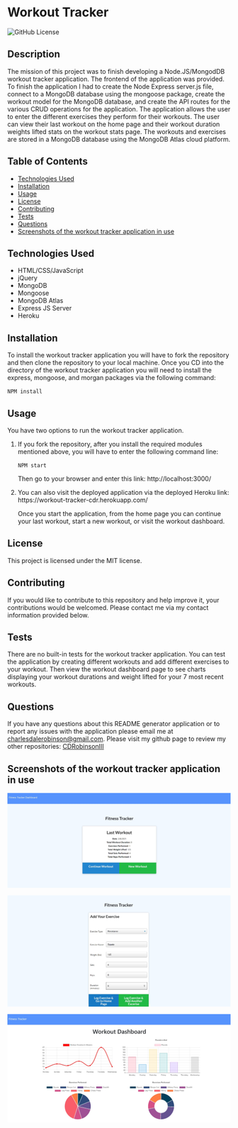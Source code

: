# Workout Tracker
![GitHub License](https://img.shields.io/badge/License-MIT-blue) 

## Description 
The mission of this project was to finish developing a Node.JS/MongodDB workout tracker application. The frontend of the application was provided. To finish the application I had to create the Node Express server.js file, connect to a MongoDB database using the mongoose package, create the workout model for the MongoDB database, and create the API routes for the various CRUD operations for the application. The application allows the user to enter the different exercises they perform for their workouts. The user can view their last workout on the home page and their workout duration weights lifted stats on the workout stats page. The workouts and exercises are stored in a MongoDB database using the MongoDB Atlas cloud platform. 

## Table of Contents
* [Technologies Used](#technologies-used)
* [Installation](#installation)
* [Usage](#usage)
* [License](#license)
* [Contributing](#contributing)
* [Tests](#tests)
* [Questions](#questions)
* [Screenshots of the workout tracker application in use](#screenshots-of-the-workout-tracker-application-in-use)

## Technologies Used
<ul>
   <li>HTML/CSS/JavaScript</li>
   <li>jQuery</li> 
   <li>MongoDB</li> 
   <li>Mongoose</li>
   <li>MongoDB Atlas</li>
   <li>Express JS Server</li> 
   <li>Heroku</li>
</ul>

## Installation
To install the workout tracker application you will have to fork the repository and then clone the repository to your local machine. Once you CD into the directory of the workout tracker application you will need to install the express, mongoose, and morgan packages via the following command: 

```
NPM install
```

## Usage 

You have two options to run the workout tracker application. 
<ol>
   <li>If you fork the repository, after you install the required modules mentioned above, you will have to enter the following command line: 

   ```   
   NPM start
   ```
   
   Then go to your browser and enter this link: http://localhost:3000/</li> 
   <li>You can also visit the deployed application via the deployed Heroku link: https://workout-tracker-cdr.herokuapp.com/
   <p></p>
    Once you start the application, from the home page you can continue your last workout, start a new workout, or visit the workout dashboard.</li>
</ol>

## License
This project is licensed under the MIT license.

## Contributing
If you would like to contribute to this repository and help improve it, your contributions would be welcomed. Please contact me via my contact information provided below. 

## Tests
There are no built-in tests for the workout tracker application. You can test the application by creating different workouts and add different exercises to your workout. Then view the workout dashboard page to see charts displaying your workout durations and weight lifted for your 7 most recent workouts.

## Questions
If you have any questions about this README generator application or to report any issues with the application please email me at charlesdalerobinson@gmail.com.
Please visit my github page to review my other repositories: [CDRobinsonIII](https://github.com/CDRobinsonIII)

## Screenshots of the workout tracker application in use

![Here is a screenshot of the index page of the workout application.](/public/assets/images/screenshot-workout-tracker_01.jpg)

![Here is a screenshot of the exercise page of the workout application.](/public/assets/images/screenshot-workout-tracker_02.jpg)

![Here is a screenshot of the dashboard page of the workout application.](/public/assets/images/screenshot-workout-tracker_03.jpg)

